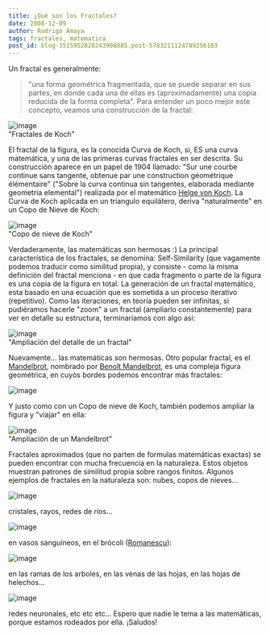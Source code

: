 ```yaml
---
title: ¿Qué son los Fractales?
date: 2008-12-09
author: Rodrigo Amaya
tags: fractales, matematica
post_id: blog-3515952828243908885.post-5783211124789256183
---
```


Un fractal es generalmente:
> "una forma geométrica fragmentada,
> que se puede separar en sus partes, en donde cada una de ellas es (aproximadamente) una copia
> reducida de la forma completa".
Para entender un poco mejor este concepto, veamos una construcción de la fractal:

![image](https://upload.wikimedia.org/wikipedia/commons/thumb/d/d9/KochFlake.svg/280px-KochFlake.svg.png)    
"Fractales de Koch"

El fractal de la figura, es la conocida Curva de Koch, si, ES una curva matemática, y una de las primeras curvas fractales en ser descrita. Su construcción aparece en un papel de 1904 llamado: "Sur une courbe continue sans tangente, obtenue par une construction géométrique élémentaire" ("Sobre la curva continua sin tangentes, elaborada mediante geometría elemental") realizada por el matemático [Helge von Koch](https://en.wikipedia.org/wiki/Helge_von_Koch). La Curva de Koch aplicada en un triangulo equilátero, deriva "naturalmente" en un Copo de Nieve de Koch:

![image](https://upload.wikimedia.org/wikipedia/commons/f/fd/Von_Koch_curve.gif)    
"Copo de nieve de Koch"

Verdaderamente, las matemáticas son hermosas :) La principal característica de los fractales, se denomina: Self-Similarity (que vagamente podemos traducir como similitud propia), y consiste - como la misma definición del fractal menciona - en que cada fragmento o parte de la figura es una copia de la figura en total. La generación de un fractal matemático, esta basado en una ecuación que es sometida a un proceso iterativo (repetitivo). Como las iteraciones, en teoría pueden ser infinitas, si pudiéramos hacerle "zoom" a un fractal (ampliarlo constantemente) para ver en detalle su estructura, terminaríamos con algo así:

![image](https://upload.wikimedia.org/wikipedia/commons/6/65/Kochsim.gif)  
"Ampliación del detalle de
un fractal"

Nuevamente... las matemáticas son hermosas. Otro popular fractal, es el [Mandelbrot](https://en.wikipedia.org/wiki/Mandelbrot_set), nombrado por [Benoît Mandelbrot](https://en.wikipedia.org/wiki/Beno%C3%AEt_Mandelbrot), es una compleja figura geométrica, en cuyos bordes podemos encontrar más fractales:

![image](https://upload.wikimedia.org/wikipedia/commons/2/21/Mandel_zoom_00_mandelbrot_set.jpg)  

Y justo como con un Copo de nieve de Koch, también podemos ampliar la figura y "viajar" en ella:

![image](https://upload.wikimedia.org/wikipedia/en/b/ba/Mandelbrot_color_zoom.gif)  
"Ampliación de
un Mandelbrot"

Fractales aproximados (que no parten de formulas matemáticas exactas) se pueden encontrar con mucha frecuencia en la naturaleza. Estos objetos muestran patrones de similitud propia sobre rangos finitos. Algunos ejemplos de fractales en la naturaleza son: nubes, copos de nieves...

![image](https://questgarden.com/47/13/9/070516135658/images/snowflake1.jpg)  

cristales, rayos, redes de ríos...

![image](https://www.nasa.gov/centers/goddard/images/content/118893main_AmazonRiver_1.jpg)  

en vasos sanguíneos, en el brócoli ([Romanescu](https://es.wikipedia.org/wiki/Romanescu)):

![image](https://upload.wikimedia.org/wikipedia/commons/thumb/4/4f/Fractal_Broccoli.jpg/800px-Fractal_Broccoli.jpg)    

en las ramas de los arboles, en las venas de las hojas, en las hojas de helechos...

![image](https://www.miqel.com/images_1/fractal_math_patterns/natural-patterns/Fern.jpg)  

redes neuronales, etc etc etc... Espero que nadie le tema a las matemáticas, porque estamos rodeados por ella. ¡Saludos!